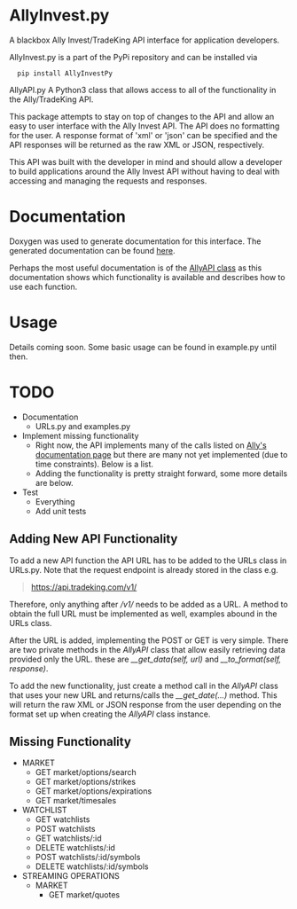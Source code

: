 # AllyInvest.py
A blackbox Ally Invest/TradeKing API interface for application developers.

AllyInvest.py is a part of the PyPi repository and can be installed via

```
  pip install AllyInvestPy
```

AllyAPI.py
A Python3 class that allows access to all of the functionality in the
Ally/TradeKing API.

This package attempts to stay on top of changes to the API and allow an
easy to user interface with the Ally Invest API. The API does no formatting
for the user. A response format of 'xml' or 'json' can be specified and
the API responses will be returned as the raw XML or JSON, respectively.

This API was built with the developer in mind and should allow a developer
to build applications around the Ally Invest API without having to deal with
accessing and managing the requests and responses.

# Documentation

Doxygen was used to generate documentation for this interface. The generated
documentation can be found [here](http://www.anthonymorast.com/allyinvestapi/).

Perhaps the most useful documentation is of the [AllyAPI class](http://www.anthonymorast.com/allyinvestapi/classally_1_1_ally_a_p_i.html)
as this documentation shows which functionality is available and describes how to
use each function.

# Usage

Details coming soon. Some basic usage can be found in example.py until then.

# TODO
+ Documentation
  + URLs.py and examples.py
+ Implement missing functionality
  + Right now, the API implements many of the calls listed on [Ally's documentation page](https://www.ally.com/api/invest/documentation/)
    but there are many not yet implemented (due to time constraints). Below is a list.
  + Adding the functionality is pretty straight forward, some more details are below.
+ Test
  + Everything
  + Add unit tests

## Adding New API Functionality

To add a new API function the API URL has to be added to the URLs class in URLs.py.
Note that the request endpoint is already stored in the class e.g.

> https://api.tradeking.com/v1/

Therefore, only anything after */v1/* needs to be added as a URL. A method to
obtain the full URL must be implemented as well, examples abound in the URLs class.

After the URL is added, implementing the POST or GET is very simple. There are two
private methods in the *AllyAPI* class that allow easily retrieving data provided
only the URL. these are *__get_data(self, url)* and *__to_format(self, response)*.

To add the new functionality, just create a method call in the *AllyAPI* class that
uses your new URL and returns/calls the *__get_date(...)* method. This will return the
raw XML or JSON response from the user depending on the format set up when creating
the *AllyAPI* class instance.

## Missing Functionality
+ MARKET
    + GET market/options/search
    + GET market/options/strikes
    + GET market/options/expirations
    + GET market/timesales
+ WATCHLIST
    + GET watchlists
    + POST watchlists
    + GET watchlists/:id
    + DELETE watchlists/:id
    + POST watchlists/:id/symbols
    + DELETE watchlists/:id/symbols
+ STREAMING OPERATIONS
    + MARKET
        + GET market/quotes
